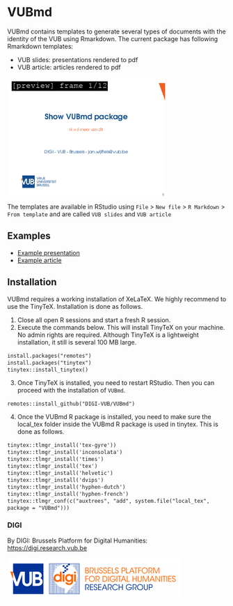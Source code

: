 # VUBmd

VUBmd contains templates to generate several types of documents with the identity of the VUB using Rmarkdown. The current package has following Rmarkdown templates:

- VUB slides: presentations rendered to pdf
- VUB article: articles rendered to pdf

![](vignettes/example-slides.gif)

The templates are available in RStudio using `File` > `New file` > `R Markdown` > `From template` and are called `VUB slides` and `VUB article`

## Examples

- [Example presentation](vignettes/example-slides.pdf)
- [Example article](vignettes/example-article.pdf)

## Installation

VUBmd requires a working installation of XeLaTeX. We highly recommend to use the TinyTeX. Installation is done as follows.

1. Close all open R sessions and start a fresh R session. 
2. Execute the commands below. This will install TinyTeX on your machine. No admin rights are required. Although TinyTeX is a lightweight installation, it still is several 100 MB large.

```{r}
install.packages("remotes")
install.packages("tinytex")
tinytex::install_tinytex()
```

3. Once TinyTeX is installed, you need to restart RStudio. Then you can proceed with the installation of `VUBmd`.

```{r}
remotes::install_github("DIGI-VUB/VUBmd")
```

4. Once the VUBmd R package is installed, you need to make sure the local_tex folder inside the VUBmd R package is used in tinytex. This is done as follows.

```{r}
tinytex::tlmgr_install('tex-gyre'))
tinytex::tlmgr_install('inconsolata')
tinytex::tlmgr_install('times')
tinytex::tlmgr_install('tex')
tinytex::tlmgr_install('helvetic')
tinytex::tlmgr_install('dvips')
tinytex::tlmgr_install('hyphen-dutch')
tinytex::tlmgr_install('hyphen-french')
tinytex::tlmgr_conf(c("auxtrees", "add", system.file("local_tex", package = "VUBmd")))
```


### DIGI

By DIGI: Brussels Platform for Digital Humanities: https://digi.research.vub.be

![](vignettes/logo.png)
